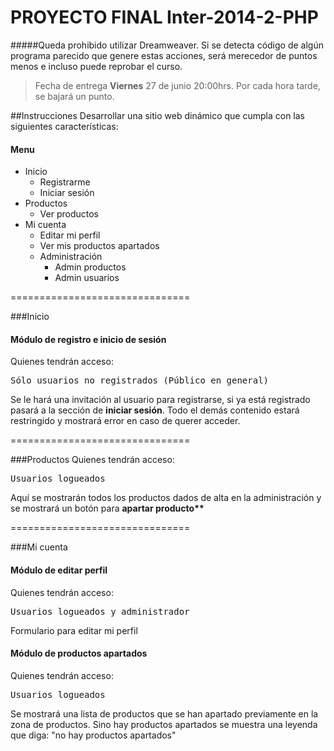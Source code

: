 PROYECTO FINAL Inter-2014-2-PHP
===============================
#####Queda prohibido utilizar Dreamweaver. Si se detecta código de algún programa parecido que genere estas acciones, será merecedor de puntos menos e incluso puede reprobar el curso.
<blockquote>
  Fecha de entrega <strong>Viernes</strong> 27 de junio 20:00hrs. Por cada hora tarde, se bajará un punto.
</blockquote>

##Instrucciones
Desarrollar una sitio web dinámico que cumpla con las siguientes características:
<h4>Menu</h4>
<ul>
  <li>Inicio
    <ul>
      <li>Registrarme</li>
      <li>Iniciar sesión</li>
    </ul>
  </li>
  <li>
    Productos
    <ul>
      <li>Ver productos</li>
    </ul>
  </li>
  <li>
    Mi cuenta
    <ul>
      <li>Editar mi perfil</li>
      <li>Ver mis productos apartados</li>
      <li>Administración
        <ul>
          <li>Admin productos</li>
          <li>Admin usuarios</li>
        </ul>
      </li>
    </ul>
  </li>
</ul>
===============================

###Inicio
<h4>Módulo de registro e inicio de sesión</h4>
Quienes tendrán acceso:
<pre>Sólo usuarios no registrados (Público en general)</pre>
<p>Se le hará una invitación al usuario para registrarse, si ya está registrado pasará a la sección de <strong>iniciar sesión</strong>. Todo el demás contenido estará restringido y mostrará error en caso de querer acceder.</p>
===============================

###Productos
Quienes tendrán acceso:
<pre>Usuarios logueados</pre>
<p>Aquí se mostrarán todos los productos dados de alta en la administración y se mostrará un botón para <strong>apartar producto**</strong></p>
===============================

###Mi cuenta
<h4>Módulo de editar perfil</h4>
Quienes tendrán acceso:
<pre>Usuarios logueados y administrador</pre>
Formulario para editar mi perfil
<h4>Módulo de productos apartados</h4>
<p>Quienes tendrán acceso:
<pre>Usuarios logueados</pre>
Se mostrará una lista de productos que se han apartado previamente en la zona de productos. Sino hay productos apartados se muestra una leyenda que diga: "no hay productos apartados"</p>
